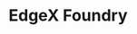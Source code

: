 ---
image:
  featured: 'true'
  path: /assets/images/projects/edgex-foundry.png
permalink: /engineering/projects/edgex-foundry/
project_link_name: edgex-foundry
project_maintainers: ''
project_stats: 'false'
project_url: https://www.edgexfoundry.org/
title: EdgeX Foundry
display: "false"
---